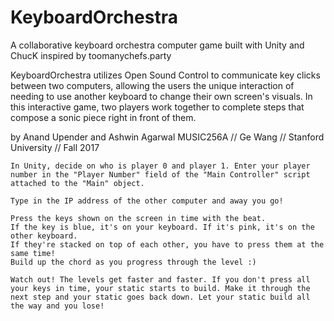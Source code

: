 # KeyboardOrchestra

A collaborative keyboard orchestra computer game
built with Unity and ChucK
inspired by toomanychefs.party

KeyboardOrchestra utilizes Open Sound Control to communicate key clicks between two computers, allowing the users the unique interaction of needing to use another keyboard to change their own screen's visuals. In this interactive game, two players work together to complete steps that compose a sonic piece right in front of them.

by Anand Upender and Ashwin Agarwal
MUSIC256A // Ge Wang // Stanford University // Fall 2017

```
In Unity, decide on who is player 0 and player 1. Enter your player number in the "Player Number" field of the "Main Controller" script attached to the "Main" object.

Type in the IP address of the other computer and away you go!

Press the keys shown on the screen in time with the beat.
If the key is blue, it's on your keyboard. If it's pink, it's on the other keyboard.
If they're stacked on top of each other, you have to press them at the same time!
Build up the chord as you progress through the level :)

Watch out! The levels get faster and faster. If you don't press all your keys in time, your static starts to build. Make it through the next step and your static goes back down. Let your static build all the way and you lose!
```
